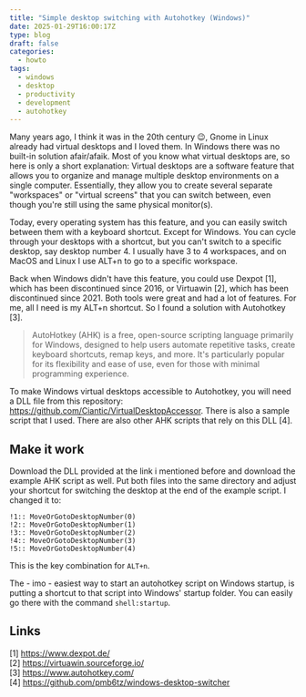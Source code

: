 ```yaml
---
title: "Simple desktop switching with Autohotkey (Windows)"
date: 2025-01-29T16:00:17Z
type: blog
draft: false
categories:
  - howto
tags:
  - windows
  - desktop
  - productivity
  - development
  - autohotkey
---
```


Many years ago, I think it was in the 20th century 😉, Gnome in Linux already had virtual desktops and I loved them. In Windows there was no built-in solution afair/afaik. Most of you know what virtual desktops are, so here is only a short explanation: Virtual desktops are a software feature that allows you to organize and manage multiple desktop environments on a single computer. Essentially, they allow you to create several separate "workspaces" or "virtual screens" that you can switch between, even though you're still using the same physical monitor(s).

Today, every operating system has this feature, and you can easily switch between them with a keyboard shortcut. Except for Windows. You can cycle through your desktops with a shortcut, but you can't switch to a specific desktop, say desktop number 4. I usually have 3 to 4 workspaces, and on MacOS and Linux I use ALT+n to go to a specific workspace.

Back when Windows didn't have this feature, you could use Dexpot [1], which has been discontinued since 2016, or Virtuawin [2], which has been discontinued since 2021. Both tools were great and had a lot of features. For me, all I need is my ALT+n shortcut. So I found a solution with Autohotkey [3].

> AutoHotkey (AHK) is a free, open-source scripting language primarily for Windows, designed to help users automate repetitive tasks, create keyboard shortcuts, remap keys, and more. It's particularly popular for its flexibility and ease of use, even for those with minimal programming experience.

To make Windows virtual desktops accessible to Autohotkey, you will need a DLL file from this repository: <https://github.com/Ciantic/VirtualDesktopAccessor>. There is also a sample script that I used. There are also other AHK scripts that rely on this DLL [4].

## Make it work

Download the DLL provided at the link i mentioned before and download the example AHK script as well. Put both files into the same directory and adjust your shortcut for switching the desktop at the end of the example script. I changed it to:

```ahk
!1:: MoveOrGotoDesktopNumber(0)
!2:: MoveOrGotoDesktopNumber(1)
!3:: MoveOrGotoDesktopNumber(2)
!4:: MoveOrGotoDesktopNumber(3)
!5:: MoveOrGotoDesktopNumber(4)
```

This is the key combination for `ALT+n`.

The - imo - easiest way to start an autohotkey script on Windows startup, is putting a shortcut to that script into Windows' startup folder. You can easily go there with the command `shell:startup`.

## Links  

[1] <https://www.dexpot.de/>  
[2] <https://virtuawin.sourceforge.io/>  
[3] <https://www.autohotkey.com/>  
[4] <https://github.com/pmb6tz/windows-desktop-switcher>  
